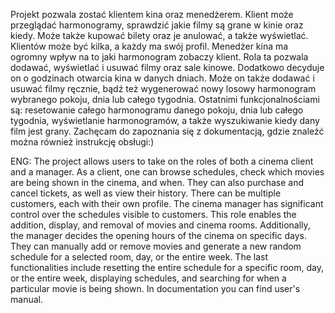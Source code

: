 Projekt pozwala zostać klientem kina oraz menedżerem. Klient może przeglądać harmonogramy, sprawdzić jakie filmy są grane w kinie oraz kiedy. Może także kupować bilety oraz je anulować, a także wyświetlać. Klientów może być kilka, a każdy ma swój profil.
Menedżer kina ma ogromny wpływ na to jaki harmonogram zobaczy klient. Rola ta pozwala dodawać, wyświetlać i usuwać filmy oraz sale kinowe. Dodatkowo decyduje on o godzinach otwarcia kina w danych dniach. Może on także dodawać i usuwać filmy ręcznie, bądź też wygenerować nowy losowy harmonogram wybranego pokoju, dnia lub całego tygodnia. Ostatnimi funkcjonalnościami są: resetowanie całego harmonogramu danego pokoju, dnia lub całego tygodnia, wyświetlanie harmonogramów, a także wyszukiwanie kiedy dany film jest grany.
Zachęcam do zapoznania się z dokumentacją, gdzie znaleźć można również instrukcję obsługi:)

ENG:
The project allows users to take on the roles of both a cinema client and a manager. As a client, one can browse schedules, check which movies are being shown in the cinema, and when. They can also purchase and cancel tickets, as well as view their history. There can be multiple customers, each with their own profile.
The cinema manager has significant control over the schedules visible to customers. This role enables the addition, display, and removal of movies and cinema rooms. Additionally, the manager decides the opening hours of the cinema on specific days. They can manually add or remove movies and generate a new random schedule for a selected room, day, or the entire week. The last functionalities include resetting the entire schedule for a specific room, day, or the entire week, displaying schedules, and searching for when a particular movie is being shown.
In documentation you can find user's manual.
